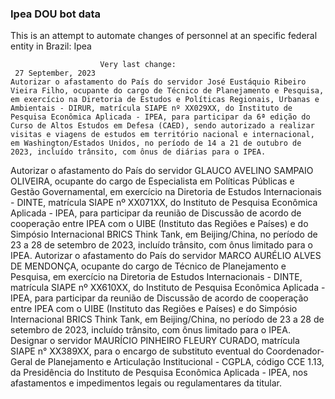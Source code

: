  ### Ipea DOU bot data
 This is an attempt to automate changes of personnel at an specific federal entity in Brazil: Ipea
 
                        Very last change: 
 	 27 September, 2023
	Autorizar o afastamento do País do servidor José Eustáquio Ribeiro Vieira Filho, ocupante do cargo de Técnico de Planejamento e Pesquisa, em exercício na Diretoria de Estudos e Políticas Regionais, Urbanas e Ambientais - DIRUR, matrícula SIAPE nº XX029XX, do Instituto de Pesquisa Econômica Aplicada - IPEA, para participar da 6ª edição do Curso de Altos Estudos em Defesa (CAED), sendo autorizado a realizar visitas e viagens de estudos em território nacional e internacional, em Washington/Estados Unidos, no período de 14 a 21 de outubro de 2023, incluído trânsito, com ônus de diárias para o IPEA.
Autorizar o afastamento do País do servidor GLAUCO AVELINO SAMPAIO OLIVEIRA, ocupante do cargo de Especialista em Políticas Públicas e Gestão Governamental, em exercício na Diretoria de Estudos Internacionais - DINTE, matrícula SIAPE nº XX071XX, do Instituto de Pesquisa Econômica Aplicada - IPEA, para participar da reunião de Discussão de acordo de cooperação entre IPEA com o UIBE (Instituto das Regiões e Países) e do Simpósio Internacional BRICS Think Tank, em Beijing/China, no período de 23 a 28 de setembro de 2023, incluído trânsito, com ônus limitado para o IPEA.
Autorizar o afastamento do País do servidor MARCO AURÉLIO ALVES DE MENDONÇA, ocupante do cargo de Técnico de Planejamento e Pesquisa, em exercício na Diretoria de Estudos Internacionais - DINTE, matrícula SIAPE nº XX610XX, do Instituto de Pesquisa Econômica Aplicada - IPEA, para participar da reunião de Discussão de acordo de cooperação entre IPEA com o UIBE (Instituto das Regiões e Países) e do Simpósio Internacional BRICS Think Tank, em Beijing/China, no período de 23 a 28 de setembro de 2023, incluído trânsito, com ônus limitado para o IPEA.
Designar o servidor MAURÍCIO PINHEIRO FLEURY CURADO, matrícula SIAPE n° XX389XX, para o encargo de substituto eventual do Coordenador-Geral de Planejamento e Articulação Institucional - CGPLA, código CCE 1.13, da Presidência do Instituto de Pesquisa Econômica Aplicada - IPEA, nos afastamentos e impedimentos legais ou regulamentares da titular.
